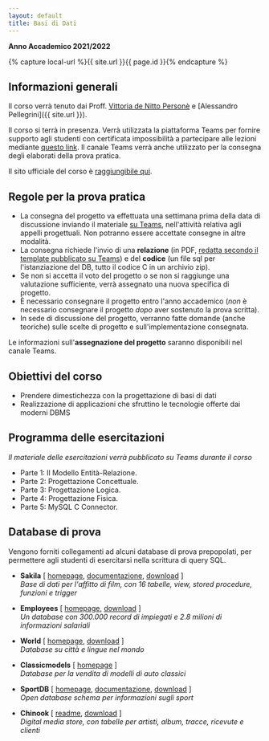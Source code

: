 ```yaml
---
layout: default
title: Basi di Dati
---
```

**Anno Accademico 2021/2022**   

{% capture local-url %}{{ site.url }}{{ page.id }}{% endcapture %}

## Informazioni generali

Il corso verrà tenuto dai Proff. [Vittoria de Nitto Personè](http://www.ce.uniroma2.it/people/denitto.html) e [Alessandro Pellegrini]({{ site.url }}).

Il corso si terrà in presenza. Verrà utilizzata la piattaforma Teams per fornire supporto agli studenti con certificata impossibilità a partecipare alle lezioni mediante [questo link](https://teams.microsoft.com/l/team/19:UE0c102g2T1v1VgsYkhUsT36iBv6c4LRM_Y4zBUgs041%40thread.tacv2/conversations?groupId=9e34d7ae-f434-4f68-b272-f6693d1f3a80&tenantId=24c5be2a-d764-40c5-9975-82d08ae47d0e). Il canale Teams verrà anche utilizzato per la consegna degli elaborati della prova pratica.

Il sito ufficiale del corso è [raggiungibile qui](https://didatticaweb.uniroma2.it/it/informazioni/index/insegnamento/196177/).


Regole per la prova pratica
------------------

* La consegna del progetto va effettuata una settimana prima della data di discussione inviando il materiale <u>su Teams</u>, nell'attività relativa agli appelli progettuali. Non potranno essere accettate consegne in altre modalità.
* La consegna richiede l'invio di una **relazione** (in PDF, <u>redatta secondo il template pubblicato su Teams</u>) e del **codice** (un file sql per l'istanziazione del DB, tutto il codice C in un archivio zip).
* Se non si accetta il voto del progetto o se non si raggiunge una valutazione sufficiente, verrà assegnato una nuova specifica di progetto.
* È necessario consegnare il progetto entro l'anno accademico (_non_ è necessario consegnare il progetto _dopo_ aver sostenuto la prova scritta).
* In sede di discussione del progetto, verranno fatte domande (anche teoriche) sulle scelte di progetto e sull'implementazione consegnata.

Le informazioni sull'**assegnazione del progetto** saranno disponibili nel canale Teams.

## Obiettivi del corso

* Prendere dimestichezza con la progettazione di basi di dati
* Realizzazione di applicazioni che sfruttino le tecnologie offerte dai moderni DBMS

## Programma delle esercitazioni

*Il materiale delle esercitazioni verrà pubblicato su Teams durante il corso*

* Parte 1: Il Modello Entità-Relazione.
* Parte 2: Progettazione Concettuale.
* Parte 3: Progettazione Logica.
* Parte 4: Progettazione Fisica.
* Parte 5: MySQL C Connector.

## Database di prova

Vengono forniti collegamenti ad alcuni database di prova prepopolati, per permettere agli studenti di esercitarsi nella scrittura di query SQL.

* **Sakila** [ [homepage](http://dev.mysql.com/doc/sakila/en/index.html), [documentazione](https://dev.mysql.com/doc/sakila/en/sakila-structure.html), [download](https://dev.mysql.com/doc/index-other.html) ]    
  *Base di dati per l'affitto di film, con 16 tabelle, view, stored procedure, funzioni e trigger*

* **Employees** [ [homepage](https://dev.mysql.com/doc/employee/en/), [download](https://dev.mysql.com/doc/index-other.html) ]    
  *Un database con 300.000 record di impiegati e 2.8 milioni di informazioni salariali*

* **World** [ [homepage](https://dev.mysql.com/doc/world-setup/en/), [download](https://dev.mysql.com/doc/index-other.html) ]   
  *Database su città e lingue nel mondo*

* **Classicmodels** [ [homepage](http://www.mysqltutorial.org/mysql-sample-database.aspx) ]   
  *Database per la vendita di modelli di auto classici*

* **SportDB**  [ [homepage](http://www.sportsdb.org/sd), [documentazione](http://www.sportsdb.org/sd/documentation), [download](http://www.sportsdb.org/sd/samples) ]   
  *Open database schema per informazioni sugli sport*

* **Chinook** [ [readme](https://github.com/lerocha/chinook-database), [download](https://github.com/lerocha/chinook-database/tree/master/ChinookDatabase/DataSources) ]   
  *Digital media store, con tabelle per artisti, album, tracce, ricevute e clienti*

